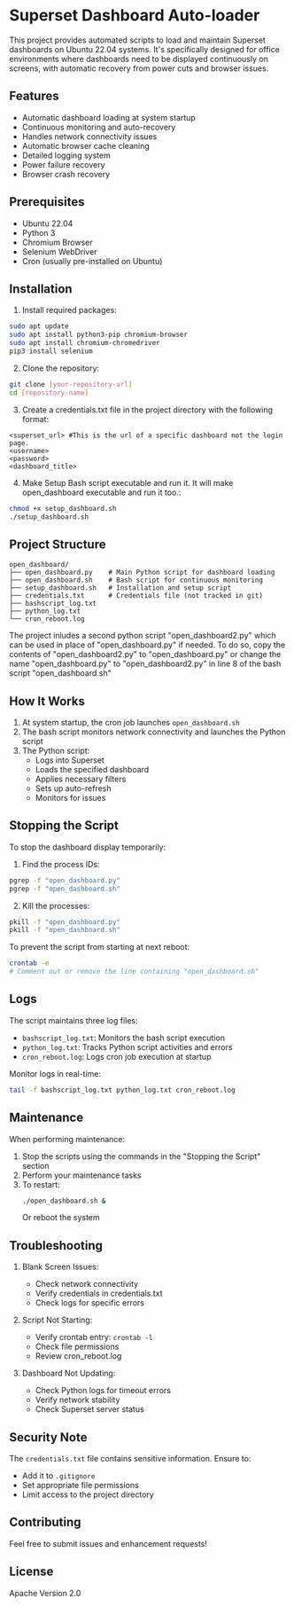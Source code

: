 # Superset Dashboard Auto-loader

This project provides automated scripts to load and maintain Superset dashboards on Ubuntu 22.04 systems. It's specifically designed for office environments where dashboards need to be displayed continuously on screens, with automatic recovery from power cuts and browser issues.

## Features

- Automatic dashboard loading at system startup
- Continuous monitoring and auto-recovery
- Handles network connectivity issues
- Automatic browser cache cleaning
- Detailed logging system
- Power failure recovery
- Browser crash recovery

## Prerequisites

- Ubuntu 22.04
- Python 3
- Chromium Browser
- Selenium WebDriver
- Cron (usually pre-installed on Ubuntu)

## Installation

1. Install required packages:
```bash
sudo apt update
sudo apt install python3-pip chromium-browser
sudo apt install chromium-chromedriver 
pip3 install selenium
```

2. Clone the repository:
```bash
git clone [your-repository-url]
cd [repository-name]
```

3. Create a credentials.txt file in the project directory with the following format:
```
<superset_url> #This is the url of a specific dashboard not the login page.
<username>
<password>
<dashboard_title>
```

4. Make Setup Bash script executable and run it. It will make open_dashboard executable and run it too.:
```bash
chmod +x setup_dashboard.sh
./setup_dashboard.sh
```

## Project Structure

```
open_dashboard/
├── open_dashboard.py    # Main Python script for dashboard loading
├── open_dashboard.sh    # Bash script for continuous monitoring
├── setup_dashboard.sh   # Installation and setup script
├── credentials.txt      # Credentials file (not tracked in git)
├── bashscript_log.txt
├── python_log.txt
└── cron_reboot.log
```

The project inludes a second python script "open_dashboard2.py" which can be used in place of "open_dashboard.py" if needed. 
To do so, copy the contents of "open_dashboard2.py" to "open_dashboard.py" or change the name "open_dashboard.py" to "open_dashboard2.py" in line 8 of the bash script "open_dashboard.sh"

## How It Works

1. At system startup, the cron job launches `open_dashboard.sh`
2. The bash script monitors network connectivity and launches the Python script
3. The Python script:
   - Logs into Superset
   - Loads the specified dashboard
   - Applies necessary filters
   - Sets up auto-refresh
   - Monitors for issues

## Stopping the Script

To stop the dashboard display temporarily:

1. Find the process IDs:
```bash
pgrep -f "open_dashboard.py"
pgrep -f "open_dashboard.sh"
```

2. Kill the processes:
```bash
pkill -f "open_dashboard.py"
pkill -f "open_dashboard.sh"
```

To prevent the script from starting at next reboot:
```bash
crontab -e
# Comment out or remove the line containing "open_dashboard.sh"
```

## Logs

The script maintains three log files:
- `bashscript_log.txt`: Monitors the bash script execution
- `python_log.txt`: Tracks Python script activities and errors
- `cron_reboot.log`: Logs cron job execution at startup

Monitor logs in real-time:
```bash
tail -f bashscript_log.txt python_log.txt cron_reboot.log
```

## Maintenance

When performing maintenance:
1. Stop the scripts using the commands in the "Stopping the Script" section
2. Perform your maintenance tasks
3. To restart:
   ```bash
   ./open_dashboard.sh &
   ```
   Or reboot the system

## Troubleshooting

1. Blank Screen Issues:
   - Check network connectivity
   - Verify credentials in credentials.txt
   - Check logs for specific errors

2. Script Not Starting:
   - Verify crontab entry: `crontab -l`
   - Check file permissions
   - Review cron_reboot.log

3. Dashboard Not Updating:
   - Check Python logs for timeout errors
   - Verify network stability
   - Check Superset server status

## Security Note

The `credentials.txt` file contains sensitive information. Ensure to:
- Add it to `.gitignore`
- Set appropriate file permissions
- Limit access to the project directory

## Contributing

Feel free to submit issues and enhancement requests!

## License

Apache Version 2.0
